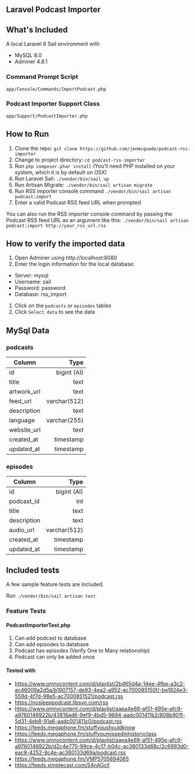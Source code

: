 ## Laravel Podcast Importer

## What's Included

A local Laravel 8 Sail environment with
- MySQL 8.0
- Adminer 4.8.1

### Command Prompt Script

`app/Console/Commands/ImportPodcast.php`

### Podcast Importer Support Class

`app/Support/PodcastImporter.php`

## How to Run

1. Clone the repo: `git clone https://github.com/jenmcquade/podcast-rss-importer`
1. Change to project directory: `cd podcast-rss-importer`
1. Run `php composer.phar install` (You'll need PHP installed on your system, which it is by default on OSX)
1. Run Laravel Sail: `./vendor/bin/sail up`
1. Run Artisan Migrate: `./vendor/bin/sail artisan migrate`
1. Run RSS importer console command `./vendor/bin/sail artisan podcast:import`
1. Enter a valid Podcast RSS feed URL when prompted

You can also run the RSS importer console command by passing the Podcast RSS feed URL as an argument like this:
`./vendor/bin/sail artisan podcast:import http://your_rss_url.rss`

## How to verify the imported data
1. Open Adminer using http://localhost:8080
1. Enter the login information for the local database:
- Server: mysql
- Username: sail
- Password: password
- Database: rss_import
1. Click on the `podcasts` or `episodes` tables
1. Click `Select data` to see the data

## MySql Data

### podcasts

| Column        | Type         |
| --------------|-------------:|
| id            | bigint (AI)  |
| title         | text         |
| artwork_url   | text         |
| feed_url      | varchar(512) |
| description   | text         |
| language      | varchar(255) |
| website_url   | text         |
| created_at    | timestamp    |
| updated_at    | timestamp   |

### episodes
| Column        | Type         |
| --------------|-------------:|
| id            | bigint (AI)  |
| podcast_id    | int          |
| title         | text         |
| description   | text         |
| audio_url     | varchar(512) |
| created_at    | timestamp    |
| updated_at    | timestamp   |

## Included tests
A few sample feature tests are included.

Run `./vendor/bin/sail artisan test`

### Feature Tests

#### PodcastImporterTest.php

1. Can add podcast to database
1. Can add episodes to database
1. Podcast has episodes (Verify One to Many relationship)
1. Podcast can only be added once

#### Tested with
- https://www.omnycontent.com/d/playlist/2b465d4a-14ee-4fbe-a3c2-ac46009a2d5a/b1907157-de93-4ea2-a952-ac700085150f/-be1924e3-559d-4f7d-98e5-ac7000851521/podcast.rss
- https://nosleeppodcast.libsyn.com/rss
- https://www.omnycontent.com/d/playlist/aaea4e69-af51-495e-afc9-a9760146922b/43816ad6-9ef9-4bd5-9694-aadc001411b2/808b901f-5d31-4eb8-91a6-aadc001411c0/podcast.rss
- https://feeds.megaphone.fm/stuffyoushouldknow
- https://feeds.megaphone.fm/stuffyoumissedinhistoryclass
- https://www.omnycontent.com/d/playlist/aaea4e69-af51-495e-afc9-a9760146922b/d2c4e775-99ce-4c17-b04c-ac380133d68c/2c6993d0-eac8-4252-8c4e-ac380133d69a/podcast.rss
- https://feeds.megaphone.fm/VMP5705694065
- https://feeds.simplecast.com/54nAGcIl
